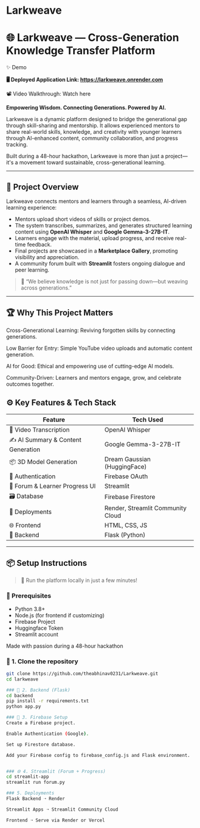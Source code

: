 # Larkweave

# 🌐 Larkweave — Cross-Generation Knowledge Transfer Platform

✨ Demo

**🖥️ Deployed Application Link: https://larkweave.onrender.com**

📽️ Video Walkthrough: Watch here


**Empowering Wisdom. Connecting Generations. Powered by AI.**

Larkweave is a dynamic platform designed to bridge the generational gap through skill-sharing and mentorship. It allows experienced mentors to share real-world skills, knowledge, and creativity with younger learners through AI-enhanced content, community collaboration, and progress tracking.

Built during a 48-hour hackathon, Larkweave is more than just a project—it's a movement toward sustainable, cross-generational learning.

---

## 🚀 Project Overview

Larkweave connects mentors and learners through a seamless, AI-driven learning experience:

- Mentors upload short videos of skills or project demos.
- The system transcribes, summarizes, and generates structured learning content using **OpenAI Whisper** and **Google Gemma-3-27B-IT**.
- Learners engage with the material, upload progress, and receive real-time feedback.
- Final projects are showcased in a **Marketplace Gallery**, promoting visibility and appreciation.
- A community forum built with **Streamlit** fosters ongoing dialogue and peer learning.

> 🧠 “We believe knowledge is not just for passing down—but weaving across generations.”

---

## 🏆 Why This Project Matters
Cross-Generational Learning: Reviving forgotten skills by connecting generations.

Low Barrier for Entry: Simple YouTube video uploads and automatic content generation.

AI for Good: Ethical and empowering use of cutting-edge AI models.

Community-Driven: Learners and mentors engage, grow, and celebrate outcomes together.

## ⚙️ Key Features & Tech Stack

| Feature | Tech Used |
|--------|-----------|
| 🎥 Video Transcription | OpenAI Whisper |
| ✍️ AI Summary & Content Generation | Google Gemma-3-27B-IT |
| 📦 3D Model Generation | Dream Gaussian (HuggingFace) |
| 🔐 Authentication | Firebase OAuth |
| 🧠 Forum & Learner Progress UI | Streamlit |
| 🗃️ Database | Firebase Firestore |
| 🚀 Deployments | Render, Streamlit Community Cloud |
| 🌐 Frontend | HTML, CSS, JS |
| 🔁 Backend | Flask (Python) |

---

## 📦 Setup Instructions

> 🧪 Run the platform locally in just a few minutes!

### 🔧 Prerequisites
- Python 3.8+
- Node.js (for frontend if customizing)
- Firebase Project
- Huggingface Token
- Streamlit account

Made with passion during a 48-hour hackathon

### 🔌 1. Clone the repository

```bash
git clone https://github.com/theabhinav0231/Larkweave.git
cd larkweave

### 🐍 2. Backend (Flask)
cd backend
pip install -r requirements.txt
python app.py

### 🔐 3. Firebase Setup
Create a Firebase project.

Enable Authentication (Google).

Set up Firestore database.

Add your Firebase config to firebase_config.js and Flask environment.


### 🌐 4. Streamlit (Forum + Progress)
cd streamlit-app
streamlit run forum.py

### 5. Deployments
Flask Backend ➝ Render

Streamlit Apps ➝ Streamlit Community Cloud

Frontend ➝ Serve via Render or Vercel


